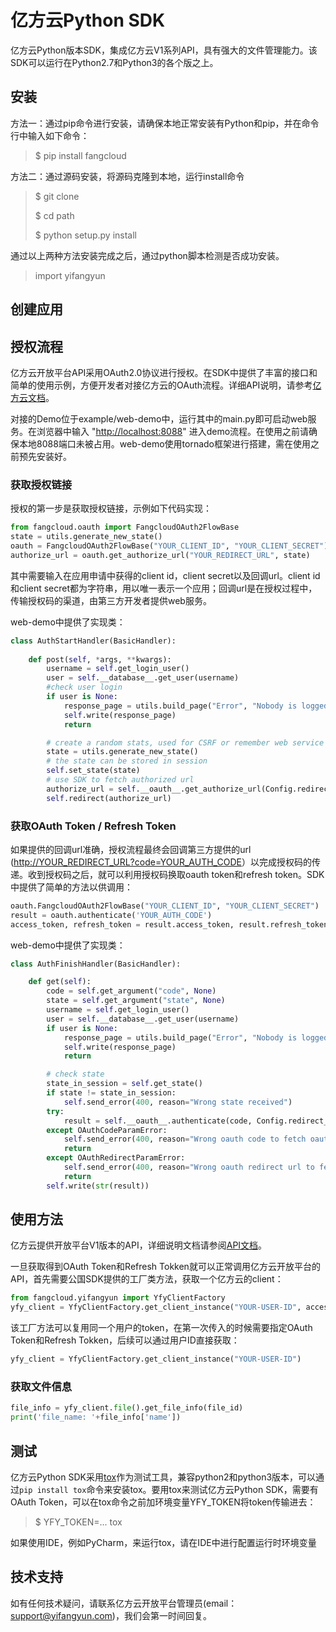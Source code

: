 # 亿方云Python SDK

亿方云Python版本SDK，集成亿方云V1系列API，具有强大的文件管理能力。该SDK可以运行在Python2.7和Python3的各个版之上。

## 安装

方法一：通过pip命令进行安装，请确保本地正常安装有Python和pip，并在命令行中输入如下命令：

> $ pip install fangcloud

方法二：通过源码安装，将源码克隆到本地，运行install命令

> $ git clone
>
> $ cd path
>
> $ python setup.py install

通过以上两种方法安装完成之后，通过python脚本检测是否成功安装。

> import yifangyun



## 创建应用

## 授权流程

亿方云开放平台API采用OAuth2.0协议进行授权。在SDK中提供了丰富的接口和简单的使用示例，方便开发者对接亿方云的OAuth流程。详细API说明，请参考[亿方云文档](https://open.fangcloud.com/wiki/#OAuth2)。

对接的Demo位于example/web-demo中，运行其中的main.py即可启动web服务。在浏览器中输入 "[http://localhost:8088](http://localhost:8088)" 进入demo流程。在使用之前请确保本地8088端口未被占用。web-demo使用tornado框架进行搭建，需在使用之前预先安装好。

### 获取授权链接

授权的第一步是获取授权链接，示例如下代码实现：

```python
from fangcloud.oauth import FangcloudOAuth2FlowBase
state = utils.generate_new_state()
oauth = FangcloudOAuth2FlowBase("YOUR_CLIENT_ID", "YOUR_CLIENT_SECRET")
authorize_url = oauth.get_authorize_url("YOUR_REDIRECT_URL", state)
```

其中需要输入在应用申请中获得的client id，client secret以及回调url。client id和client secret都为字符串，用以唯一表示一个应用；回调url是在授权过程中，传输授权码的渠道，由第三方开发者提供web服务。

web-demo中提供了实现类：

```python
class AuthStartHandler(BasicHandler):
    
    def post(self, *args, **kwargs):
        username = self.get_login_user()
        user = self.__database__.get_user(username)
	    #check user login
        if user is None:
            response_page = utils.build_page("Error", "Nobody is logged in.")
            self.write(response_page)
            return

        # create a random stats, used for CSRF or remember web service current stats
        state = utils.generate_new_state()
        # the state can be stored in session
        self.set_state(state)
        # use SDK to fetch authorized url
        authorize_url = self.__oauth__.get_authorize_url(Config.redirect_url, state)
        self.redirect(authorize_url)
```

### 获取OAuth Token / Refresh Token

如果提供的回调url准确，授权流程最终会回调第三方提供的url ([http://YOUR_REDIRECT_URL?code=YOUR_AUTH_CODE](http://YOUR_REDIRECT_URL?code=YOUR_AUTH_CODE)）以完成授权码的传递。收到授权码之后，就可以利用授权码换取oauth token和refresh token。SDK中提供了简单的方法以供调用：

```python
oauth.FangcloudOAuth2FlowBase("YOUR_CLIENT_ID", "YOUR_CLIENT_SECRET")
result = oauth.authenticate('YOUR_AUTH_CODE')
access_token, refresh_token = result.access_token, result.refresh_token
```

web-demo中提供了实现类：

```python
class AuthFinishHandler(BasicHandler):

    def get(self):
        code = self.get_argument("code", None)
        state = self.get_argument("state", None)
        username = self.get_login_user()
        user = self.__database__.get_user(username)
        if user is None:
            response_page = utils.build_page("Error", "Nobody is logged in.")
            self.write(response_page)
            return

        # check state
        state_in_session = self.get_state()
        if state != state_in_session:
            self.send_error(400, reason="Wrong state received")
        try:
            result = self.__oauth__.authenticate(code, Config.redirect_url)
        except OAuthCodeParamError:
            self.send_error(400, reason="Wrong oauth code to fetch oauth token")
            return
        except OAuthRedirectParamError:
            self.send_error(400, reason="Wrong oauth redirect url to fetch oauth")
            return
        self.write(str(result))
```

## 使用方法

亿方云提供开放平台V1版本的API，详细说明文档请参阅[API文档](https://open.fangcloud.com/wiki/#接口列表)。

一旦获取得到OAuth Token和Refresh Tokken就可以正常调用亿方云开放平台的API，首先需要公国SDK提供的工厂类方法，获取一个亿方云的client：

```python
from fangcloud.yifangyun import YfyClientFactory
yfy_client = YfyClientFactory.get_client_instance("YOUR-USER-ID", access_token, refresh_token)
```

该工厂方法可以复用同一个用户的token，在第一次传入的时候需要指定OAuth Token和Refresh Tokken，后续可以通过用户ID直接获取：

```python
yfy_client = YfyClientFactory.get_client_instance("YOUR-USER-ID")
```

### 获取文件信息

```python
file_info = yfy_client.file().get_file_info(file_id)
print('file_name: '+file_info['name'])
```



## 测试

亿方云Python SDK采用[tox](https://tox.readthedocs.io/en/latest/)作为测试工具，兼容python2和python3版本，可以通过```pip install tox```命令来安装tox。要用tox来测试亿方云Python SDK，需要有OAuth Token，可以在tox命令之前加环境变量YFY_TOKEN将token传输进去：

> $ YFY_TOKEN=... tox

如果使用IDE，例如PyCharm，来运行tox，请在IDE中进行配置运行时环境变量



## 技术支持

如有任何技术疑问，请联系亿方云开放平台管理员(email：[support@yifangyun.com](support@yifangyun.com))，我们会第一时间回复。



